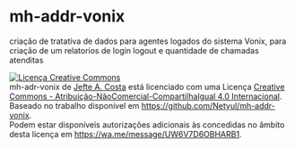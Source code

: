 # mh-addr-vonix
criação de tratativa de dados para agentes logados do sistema Vonix, para criação de um relatorios de login logout e quantidade de chamadas atenditas

<a rel="license" href="http://creativecommons.org/licenses/by-nc-sa/4.0/"><img alt="Licença Creative Commons" style="border-width:0" src="https://i.creativecommons.org/l/by-nc-sa/4.0/88x31.png" /></a><br /><span xmlns:dct="http://purl.org/dc/terms/" property="dct:title">mh-adr-vonix</span> de <a xmlns:cc="http://creativecommons.org/ns#" href="https://github.com/Netyul/mh-addr-vo" property="cc:attributionName" rel="cc:attributionURL">Jefte A. Costa</a> está licenciado com uma Licença <a rel="license" href="http://creativecommons.org/licenses/by-nc-sa/4.0/">Creative Commons - Atribuição-NãoComercial-CompartilhaIgual 4.0 Internacional</a>.<br />Baseado no trabalho disponível em <a xmlns:dct="http://purl.org/dc/terms/" href="https://github.com/Netyul/mh-addr-vonix" rel="dct:source">https://github.com/Netyul/mh-addr-vonix</a>.<br />Podem estar disponíveis autorizações adicionais às concedidas no âmbito desta licença em <a xmlns:cc="http://creativecommons.org/ns#" href="https://wa.me/message/UW6V7D6OBHARB1" rel="cc:morePermissions">https://wa.me/message/UW6V7D6OBHARB1</a>.
